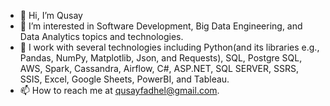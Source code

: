 - 👋 Hi, I’m Qusay
- 👀 I’m interested in Software Development, Big Data Engineering, and Data Analytics topics and technologies.
- 🌱 I work with several technologies including Python(and its libraries e.g., Pandas, NumPy, Matplotlib, Json, and Requests), SQL, Postgre SQL, AWS, Spark, Cassandra, Airflow, C#, ASP.NET, SQL SERVER, SSRS, SSIS, Excel, Google Sheets, PowerBI, and Tableau.
- 📫 How to reach me at qusayfadhel@gmail.com.

<!---
qusay-elewy/qusay-elewy is a ✨ special ✨ repository because its `README.md` (this file) appears on your GitHub profile.
You can click the Preview link to take a look at your changes.
--->
